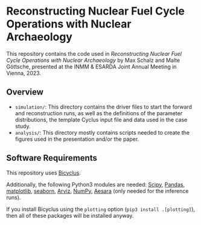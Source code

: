 # Reconstructing Nuclear Fuel Cycle Operations with Nuclear Archaeology
This repository contains the code used in _Reconstructing Nuclear Fuel Cycle
Operations with Nuclear Archaeology_ by Max Schalz and Malte Göttsche, presented
at the INMM & ESARDA Joint Annual Meeting in Vienna, 2023.

## Overview
- `simulation/`:
  This directory contains the driver files to start the forward and
  reconstruction runs, as well as the definitions of the parameter
  distributions, the template Cyclus input file and data used in the case study.
- `analysis/`:
  This directory mostly contains scripts needed to create the figures used in
  the presentation and/or the paper.

## Software Requirements
This repository uses [Bicyclus](https://github.com/Nuclear-Verification-and-Disarmament/bicyclus).

Additionally, the following Python3 modules are needed:
[Scipy](https://docs.scipy.org/doc/scipy/index.html),
[Pandas](https://pandas.pydata.org/),
[matplotlib](https://matplotlib.org/),
[seaborn](https://seaborn.pydata.org/),
[Arviz](https://python.arviz.org/en/latest/index.html),
[NumPy](https://numpy.org/doc/stable/index.html),
[Aesara](https://aesara.readthedocs.io/en/lates/) (only needed for the inference
runs).

If you install Bicyclus using the `plotting` option (`pip3 install .[plotting]`),
then all of these packages will be installed anyway.
